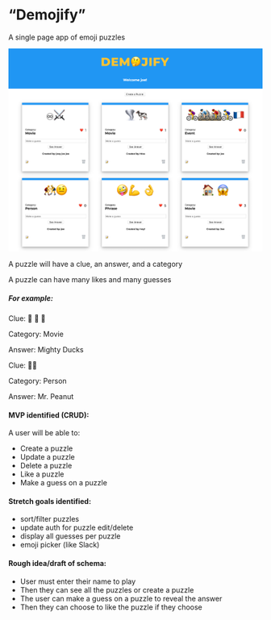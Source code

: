 # “Demojify”

A single page app of emoji puzzles

![Demojify Screenshot](public/screenshot-demojify.png)

A puzzle will have a clue, an answer, and a category

A puzzle can have many likes and many guesses

##### For example:
Clue: 🏒 💪 🦆

Category: Movie

Answer: Mighty Ducks


Clue: 🧐🥜

Category: Person

Answer: Mr. Peanut


#### MVP identified (CRUD):

A user will be able to:	
* Create a puzzle
* Update a puzzle
* Delete a puzzle
* Like a puzzle
* Make a guess on a puzzle

#### Stretch goals identified:
- sort/filter puzzles
- update auth for puzzle edit/delete
- display all guesses per puzzle
- emoji picker (like Slack)

#### Rough idea/draft of schema:

* User must enter their name to play
* Then they can see all the puzzles or create a puzzle
* The user can make a guess on a puzzle to reveal the answer
* Then they can choose to like the puzzle if they choose
